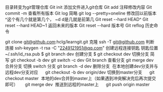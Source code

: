 目录转变为git管理仓库
Git init
添加文件进入git仓库
Git add
注释修改内容
Git commit -m
查看所有版本
Git log
简略 git log --pretty=oneline
修改回以前版本
^这个有几个就是第几个， ~d
d是几就是前第几
Git reset --hard HEAD^
Git reset --hard HEAD~1
返回未来的版本
Git reset --hard 版本号
Git reflog 历史命令

git clone git@github.com:hclg/learngit.git 克隆
ssh -T git@github.com 判断连接
ssh-keygen -t rsa -C "2249121951@qq.com" 创建远程连接钥匙
钥匙位置 ~/.ssh/id_rsa.pub
$ git branch dev 创建分支
$ git checkout dev 切换分支
简写 git checkout -b dev
	git switch -c dev
Git branch 查看分支
git merge dev 合并分支
 切换 switch 分支
git branch -d dev 删除分支
 在本地创建dev分支并与远程dev分支对应
     git checkout -b dev origin/dev
 切换到master分支
     git checkout master
 本地的dev合并到master上（如果遇到冲突解决完后再次提交即可）
     git merge dev
 推送到远程的master上
     git push origin master           

